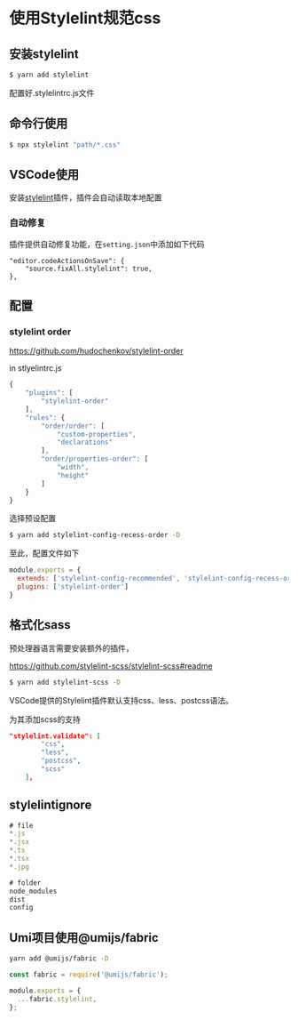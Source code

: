 # 使用Stylelint规范css

## 安装stylelint

```sh
$ yarn add stylelint
```

配置好.stylelintrc.js文件



## 命令行使用

```sh
$ npx stylelint "path/*.css"
```



## VSCode使用

安装[stylelint](https://marketplace.visualstudio.com/items?itemName=stylelint.vscode-stylelint)插件，插件会自动读取本地配置

### 自动修复

插件提供自动修复功能，在`setting.json`中添加如下代码

```json5
"editor.codeActionsOnSave": {
    "source.fixAll.stylelint": true,
},
```



## 配置

### stylelint order

https://github.com/hudochenkov/stylelint-order

in stlyelintrc.js

```js
{
	"plugins": [
		"stylelint-order"
	],
	"rules": {
		"order/order": [
			"custom-properties",
			"declarations"
		],
		"order/properties-order": [
			"width",
			"height"
		]
	}
}
```



选择预设配置

```sh
$ yarn add stylelint-config-recess-order -D
```

至此，配置文件如下

```js
module.exports = {
  extends: ['stylelint-config-recommended', 'stylelint-config-recess-order'],
  plugins: ['stylelint-order']
}
```

## 格式化sass

预处理器语言需要安装额外的插件，

https://github.com/stylelint-scss/stylelint-scss#readme

```sh
$ yarn add stylelint-scss -D
```

VSCode提供的Stylelint插件默认支持css、less、postcss语法。

为其添加scss的支持

```json
"stylelint.validate": [
        "css",
        "less",
        "postcss",
        "scss"
    ],
```



## stylelintignore

```js
# file
*.js
*.jsx
*.ts
*.tsx
*.jpg

# folder
node_modules
dist
config
```





## Umi项目使用@umijs/fabric

```sh
yarn add @umijs/fabric -D
```

```js
const fabric = require('@umijs/fabric');

module.exports = {
  ...fabric.stylelint,
};
```

